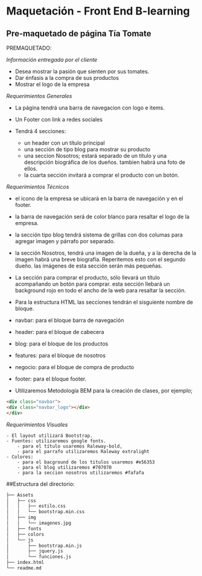 # Maquetación - Front End B-learning

## Pre-maquetado de página Tía Tomate

PREMAQUETADO:

*Información entregada por el cliente*

- Desea mostrar la pasión que sienten por sus tomates.
- Dar énfasis a la compra de sus productos
- Mostrar el logo de la empresa

*Requerimientos Generales*

- La página tendrá una barra de navegacion con logo e items.
- Un Footer con link a redes sociales
- Tendrá 4 secciones:
	
	- un header con un título principal
	- una sección de tipo blog para mostrar su producto
	- una seccion Nosotros; estará separado de un título y una descripción biográfica de los dueños. tambien habrá una foto de ellos.
	- la cuarta sección invitará a comprar el producto con un botón.

*Requerimientos Técnicos*

- el icono de la empresa se ubicará en la barra de navegación y en el footer.
- la barra de navegación será de color blanco para resaltar el logo de la empresa.
- la sección tipo blog tendrá sistema de grillas con dos columas para agregar imagen y párrafo por separado.
- la sección Nosotros, tendrá una imagen de la dueña, y a la derecha de la imagen habrá una breve biografía. Reperitemos esto con el segundo dueño. las imágenes de esta sección serán más pequeñas.
- La sección para comprar el producto, sólo llevará un título acompañando un botón para comprar. esta sección llebará un background rojo en todo el ancho de la web para resaltar la sección.
- Para la estructura HTML las secciones tendrán el sisguiente nombre de bloque.
- navbar: para el bloque barra de navegación
- header: para el bloque de cabecera
- blog: para el bloque de los productos
- features: para el bloque de nosotros
- negocio: para el bloque de compra de producto
- footer: para el bloque footer.

- Utilizaremos Metodología BEM para la creación de clases, por ejemplo;

```html
<div class="navbar">
<div class="navbar_logo"></div>
</div>
 ```

*Requerimientos Visuales*

	- El layout utilizará Bootstrap.
	- Fuentes: utilizaremos google fonts.
		- para el título usaremos Raleway-bold,
		- para el parrafo utilizaremos Raleway extralight
	- Colores:
		- para el bacground de los titulos usaremos #e56353
		- para el blog utilizaremos #707070
		- para la seccion nosotros utilizaremos #fafafa


##Estructura del directorio:

```bash
├── Assets
│   ├── css
│   │   ├── estilo.css
│   │   └── bootstrap.min.css
│   ├── img
│   │   └── imagenes.jpg
│   ├── fonts
│   ├── colors
│   └── js
│       ├── bootstrap.min.js
│       ├── jquery.js
│       └── funciones.js
├── index.html
└── readme.md
```


